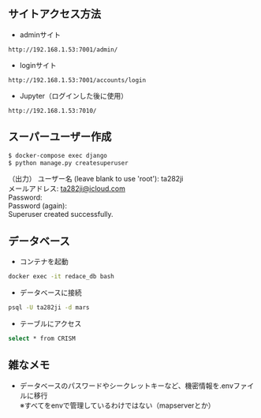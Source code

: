 ## サイトアクセス方法
- adminサイト
```
http://192.168.1.53:7001/admin/
```
- loginサイト
```
http://192.168.1.53:7001/accounts/login
```
- Jupyter（ログインした後に使用）
```
http://192.168.1.53:7010/
```

## スーパーユーザー作成
```bash
$ docker-compose exec django 
$ python manage.py createsuperuser
```
（出力）
ユーザー名 (leave blank to use 'root'): ta282ji<br>
メールアドレス: ta282ji@icloud.com<br>
Password: <br>
Password (again): <br>
Superuser created successfully.<br>

## データベース
- コンテナを起動
```bash
docker exec -it redace_db bash
```
- データベースに接続
```bash
psql -U ta282ji -d mars
```
- テーブルにアクセス
```bash
select * from CRISM
```

## 雑なメモ
- データベースのパスワードやシークレットキーなど、機密情報を.envファイルに移行<br>
※すべてをenvで管理しているわけではない（mapserverとか）